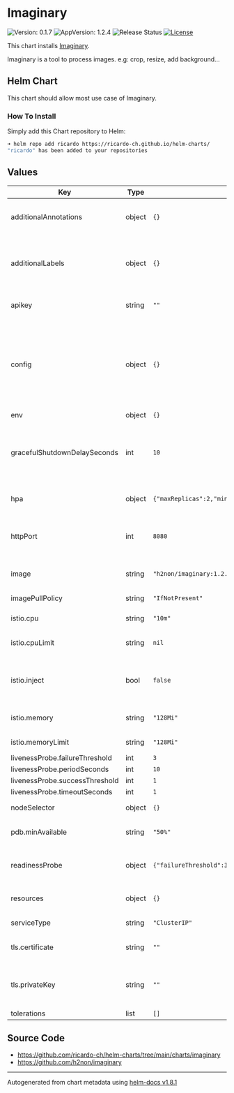 # Imaginary

![Version: 0.1.7](https://img.shields.io/badge/Version-0.1.7-informational?style=flat-square) ![AppVersion: 1.2.4](https://img.shields.io/badge/AppVersion-1.2.4-informational?style=flat-square) ![Release Status](https://github.com/ricardo-ch/helm-charts/workflows/Release%20Charts/badge.svg) [![License](https://img.shields.io/github/license/ricardo-ch/helm-charts)](https://github.com/ricardo-ch/helm-charts/blob/main/LICENSE)

This chart installs [Imaginary](https://github.com/h2non/imaginary).

Imaginary is a tool to process images.
e.g: crop, resize, add background...

## Helm Chart

This chart should allow most use case of Imaginary.

### How To Install

Simply add this Chart repository to Helm:

```sh
➜ helm repo add ricardo https://ricardo-ch.github.io/helm-charts/
"ricardo" has been added to your repositories
```

## Values

| Key | Type | Default | Description |
|-----|------|---------|-------------|
| additionalAnnotations | object | `{}` | append annotation to the pod annotation list |
| additionalLabels | object | `{}` | append labels to both the deployment, pdb, hpa and the pods label list |
| apikey | string | `""` | Define API key for authorization |
| config | object | `{}` | Imaginary arguments. use the same hyphen separated synthax for the key. use strings for the value or you might get a bad formatting. |
| env | object | `{}` |  |
| gracefulShutdownDelaySeconds | int | `10` | estimated time to propagate the information the pod is not part of the service anymore |
| hpa | object | `{"maxReplicas":2,"minReplicas":2}` | Horizontal pod autoscaling configuration |
| httpPort | int | `8080` | Which port should Imaginary and its Kubernetes service listen |
| image | string | `"h2non/imaginary:1.2.4"` | Docker image repository to pull it. |
| imagePullPolicy | string | `"IfNotPresent"` | imagePullPolicy used by k8s |
| istio.cpu | string | `"10m"` | istio sidecar cpu request |
| istio.cpuLimit | string | `nil` | istio sidecar cpu request limit |
| istio.inject | bool | `false` | istio sidecar configuration, enable injecting sidecar |
| istio.memory | string | `"128Mi"` | istio sidecar memory request |
| istio.memoryLimit | string | `"128Mi"` | istio sidecar memory limit |
| livenessProbe.failureThreshold | int | `3` |  |
| livenessProbe.periodSeconds | int | `10` |  |
| livenessProbe.successThreshold | int | `1` |  |
| livenessProbe.timeoutSeconds | int | `1` |  |
| nodeSelector | object | `{}` | A node selector label |
| pdb.minAvailable | string | `"50%"` | minAvailable field from k8s pdb |
| readinessProbe | object | `{"failureThreshold":3,"periodSeconds":10,"successThreshold":1,"timeoutSeconds":1}` | Config for Liveness & Readiness probes |
| resources | object | `{}` | Set kubernetes specific resource limits |
| serviceType | string | `"ClusterIP"` | Kubernetes service type |
| tls.certificate | string | `""` | Base64 encoded TLS certificate file |
| tls.privateKey | string | `""` | Base64 encoded private key file for TLS certificate. |
| tolerations | list | `[]` | A toleration |

## Source Code

* <https://github.com/ricardo-ch/helm-charts/tree/main/charts/imaginary>
* <https://github.com/h2non/imaginary>

----------------------------------------------
Autogenerated from chart metadata using [helm-docs v1.8.1](https://github.com/norwoodj/helm-docs/releases/v1.8.1)
